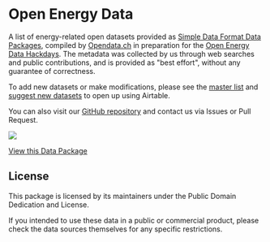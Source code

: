 # Open Energy Data

A list of energy-related open datasets provided as [Simple Data Format Data Packages](http://dataprotocols.readthedocs.io/en/latest/simple-data-format.html), compiled by [Opendata.ch](http://opendata.ch) in preparation for the [Open Energy Data Hackdays](https://opendata.ch/projects/energy-data-hackdays-2019/). The metadata was collected by us through web searches and public contributions, and is provided as "best effort", without any guarantee of correctness.

To add new datasets or make modifications, please see the [master list](https://airtable.com/shr3ZVzEUlxS2JRLu) and [suggest new datasets](https://airtable.com/shrykWVriVLuRzZ9I) to open up using Airtable.

You can also visit our [GitHub repository](https://github.com/schoolofdata-ch/energy-data-ch) and contact us via Issues or Pull Request.

[![](https://assets.okfn.org/p/data/img/logo.png)](https://data.okfn.org/tools/view?url=https%3A%2F%2Fraw.githubusercontent.com%2Fschoolofdata-ch%2Fenergy-data-ch%2Fmaster%2Fdatapackage.json)

[View this Data Package ](https://data.okfn.org/tools/view?url=https%3A%2F%2Fraw.githubusercontent.com%2Fschoolofdata-ch%2Fenergy-data-ch%2Fmaster%2Fdatapackage.json)

## License

This package is licensed by its maintainers under the Public Domain Dedication
and License.

If you intended to use these data in a public or commercial product, please
check the data sources themselves for any specific restrictions.
